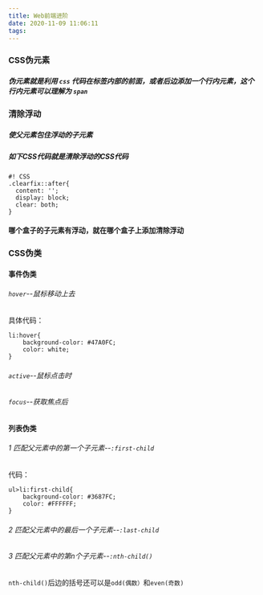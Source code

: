 ```yaml
---
title: Web前端进阶
date: 2020-11-09 11:06:11
tags:
---
```

### CSS伪元素

##### 伪元素就是利用 `css` 代码在标签内部的前面，或者后边添加一个行内元素，这个行内元素可以理解为 `span`

### 清除浮动
##### 使父元素包住浮动的子元素
##### 如下CSS代码就是清除浮动的CSS代码

```
#! CSS
.clearfix::after{
  content: '';
  display: block;
  clear: both;
}
```

####
**哪个盒子的子元素有浮动，就在哪个盒子上添加清除浮动**

### CSS伪类
#### 事件伪类
###### `hover`--鼠标移动上去
具体代码：
```
li:hover{
    background-color: #47A0FC;
    color: white;
}
```
###### `active`--鼠标点击时
###### `focus`--获取焦点后
#### 列表伪类
###### 1 匹配父元素中的第一个子元素--`:first-child`
代码：
```
ul>li:first-child{
    background-color: #3687FC;
    color: #FFFFFF;
}
```
###### 2 匹配父元素中的最后一个子元素--`:last-child`
###### 3 匹配父元素中的第n个子元素--`:nth-child()`

`nth-child()`后边的括号还可以是`odd(偶数）`和`even(奇数)`
